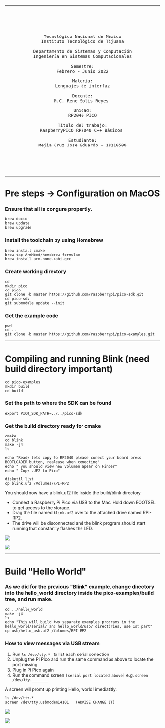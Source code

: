 
------

<pre>

	<p align=center>

Tecnológico Nacional de México
Instituto Tecnológico de Tijuana

Departamento de Sistemas y Computación
Ingeniería en Sistemas Computacionales

Semestre:
Febrero - Junio 2022

Materia:
Lenguajes de interfaz

Docente:
M.C. Rene Solis Reyes 

Unidad:
RP2040 PICO

Título del trabajo:
RaspberryPICO RP2040 C++ Básicos 

Estudiante:
Mejia Cruz Jose Eduardo - 18210500

	</p>

</pre>

---

# Pre steps -> Configuration on MacOS

### Ensure that all is congure propertly.
```
brew doctor
brew update
brew upgrade 
```
### Install the toolchain by using **Homebrew**
```
brew install cmake
brew tap ArmMbed/homebrew-formulae
brew install arm-none-eabi-gcc 
```
### Create working directory
```
cd
mkdir pico
cd pico
git clone -b master https://github.com/raspberrypi/pico-sdk.git
cd pico-sdk
git submodule update --init
```

### Get the example code
```
pwd
cd ..
git clone -b master https://github.com/raspberrypi/pico-examples.git
```
---

# Compiling and running Blink (need build directory important)
```
cd pico-examples
mkdir build
cd build
```
### Set the path to where the SDK can be found
```
export PICO_SDK_PATH=../../pico-sdk
```

### Get the build directory ready for cmake
```
cmake ..
cd blink
make -j4
ls

echo "Ready lets copy to RP2040 please conect your board press BOOTLOADER button, realease when conecting"
echo " you should view new volumen apear on Finder"
echo " Copy .UF2 to Pico"

diskutil list
cp blink.uf2 /Volumes/RPI-RP2
```
You should now have a blink.uf2 file inside the build/blink directory

- Connect a Raspberry Pi Pico via USB to the Mac. Hold down BOOTSEL to get access to the storage.
- Drag the file named ```blink.uf2``` over to the attached drive named RPI-RP2.
- The drive will be disconnected and the blink program should start running that constantly flashes the LED.

![](images/blinkLedOff.jpg)

![](images/blinkLedOn.jpg)

---

# Build "Hello World"

### As we did for the previous "Blink" example, change directory into the hello_world directory inside the pico-examples/build tree, and run make.
```
cd ../hello_world
make -j4
ls
echo "This will build two separate examples programs in the hello_world/serial/ and hello_world/usb/ directories, use 1st part"
cp usb/hello_usb.uf2 /Volumes/RPI-RP2

```

### How to view messages via USB stream

1. Run ```ls /dev/tty.* ``` to list each serial conection 
2. Unplug the Pi Pico and run the same command as above to locate the port missing
3. Plug in Pi Pico again
4. Run the command screen ```[serial port located above]``` e.g. ```screen /dev/tty._______```

A screen will promt up printing Hello, world! imediatitly. 

```
ls /dev/tty.*
screen /dev/tty.usbmodem14101   (ADVISE CHANGE IT)
```

![](images/SerialApp.PNG)

![](images/hello_world.png)
